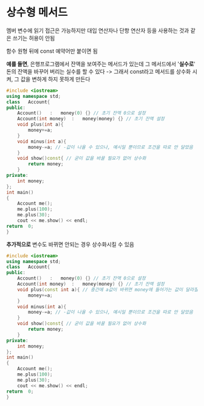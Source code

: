 # 상수형 메서드

멤버 변수에 읽기 접근은 가능하지만 대입 연산자나 단항 연산자 등을 사용하는 것과 같은 쓰기는 허용이 안됨

함수 원형 뒤에 const 예약어만 붙이면 됨

**예를 들면**, 은행프로그램에서 잔액을 보여주는 메서드가 있는데 그 메서드에서 '**실수로**' 돈의 잔액을 바꾸어 버리는 실수를 할 수 있다 -> 그래서 const라고 메서드를 상수화 시켜, 그 값을 변하게 하지 못하게 만든다 

``` c++
#include <iostream>
using namespace std;
class	Account{
public:
	Account()	:	money(0) {} // 초기 잔액 0으로 설정
    Account(int money)	:	money(money) {} // 초기 잔액 설정
    void plus(int a){
        money+=a;
    }
    void minus(int a){
        money-=a; // -값이 나올 수 있으나, 예시일 뿐이므로 조건을 따로 안 달았음
    }
    void show()const{ // 굳이 값을 바꿀 필요가 없어 상수화
        return money;
    }
private:
	int	money;
};
int	main()
{
    Account me();
    me.plus(100);
    me.plus(30);
	cout << me.show() << endl;
return	0;
}
```

**추가적으로** 변수도 바뀌면 안되는 경우 상수화시킬 수 있음

```c++
#include <iostream>
using namespace std;
class	Account{
public:
	Account()	:	money(0) {} // 초기 잔액 0으로 설정
    Account(int money)	:	money(money) {} // 초기 잔액 설정
    void plus(const int a){ // 중간에 a값이 바뀌면 money에 들어가는 값이 달라질 수 있음 -> 상수화
        money+=a;
    }
    void minus(int a){
        money-=a; // -값이 나올 수 있으나, 예시일 뿐이므로 조건을 따로 안 달았음
    }
    void show()const{ // 굳이 값을 바꿀 필요가 없어 상수화
        return money;
    }
private:
	int	money;
};
int	main()
{
    Account me();
    me.plus(100);
    me.plus(30);
	cout << me.show() << endl;
return	0;
}
```

